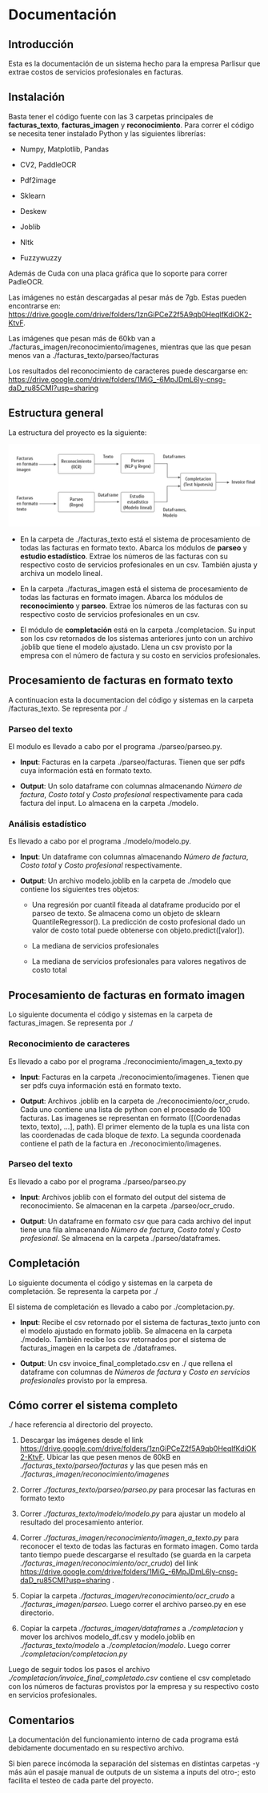 # Documentación

## Introducción

Esta es la documentación de un sistema hecho para la empresa Parlisur que extrae costos de servicios profesionales en facturas. 

## Instalación

Basta tener el código fuente con las 3 carpetas principales de **facturas_texto**, **facturas_imagen** y **reconocimiento**. Para correr el código se necesita tener instalado Python y las siguientes librerías:

- Numpy, Matplotlib, Pandas

- CV2, PaddleOCR

- Pdf2image

- Sklearn

- Deskew

- Joblib

- Nltk

- Fuzzywuzzy

Además de Cuda con una placa gráfica que lo soporte para correr PadleOCR.

Las imágenes no están descargadas al pesar más de 7gb. Estas pueden encontrarse en: https://drive.google.com/drive/folders/1znGiPCeZ2f5A9qb0HeqlfKdiOK2-KtvF.

Las imágenes que pesan más de 60kb van a ./facturas_imagen/reconocimiento/imagenes, mientras que las que pesan menos van a ./facturas_texto/parseo/facturas

Los resultados del reconocimiento de caracteres puede descargarse en: https://drive.google.com/drive/folders/1MiG_-6MpJDmL6ly-cnsg-daD_ru85CMI?usp=sharing

## Estructura general

La estructura del proyecto es la siguiente:

![alt text](./sistemas.png)


- En la carpeta de ./facturas_texto está el sistema de procesamiento de todas las facturas en formato texto. Abarca los módulos de **parseo** y **estudio estadístico**. Extrae los números de las facturas con su respectivo costo de servicios profesionales en un csv. También ajusta y archiva un modelo lineal.

- En la carpeta ./facturas_imagen está el sistema de procesamiento de todas las facturas en formato imagen. Abarca los módulos de **reconocimiento** y **parseo**. Extrae los números de las facturas con su respectivo costo de servicios profesionales en un csv.

- El módulo de **completación** está en la carpeta ./completacion. Su input son los csv retornados de los sistemas anteriores junto con un archivo .joblib que tiene el modelo ajustado. Llena un csv provisto por la empresa con el número de factura y su costo en servicios profesionales.

## Procesamiento de facturas en formato texto

A continuacion esta la documentacion del código y sistemas en la carpeta /facturas_texto. Se representa por ./

### Parseo del texto

El modulo es llevado a cabo por el programa ./parseo/parseo.py. 

- **Input**: Facturas en la carpeta ./parseo/facturas. Tienen que ser pdfs cuya información está en formato texto.

- **Output**: Un solo dataframe con columnas almacenando *Número de factura*, *Costo total* y *Costo profesional* respectivamente para cada factura del input. Lo almacena en la carpeta ./modelo.

### Análisis estadístico

Es llevado a cabo por el programa ./modelo/modelo.py.

- **Input**: Un dataframe con columnas almacenando *Número de factura*, *Costo total* y *Costo profesional* respectivamente.

- **Output**: Un archivo modelo.joblib en la carpeta de ./modelo que contiene los siguientes tres objetos:

    - Una regresión por cuantil fiteada al dataframe producido por el parseo de texto. Se almacena como un objeto de sklearn QuantileRegressor(). La predicción de costo profesional dado un valor de costo total puede obtenerse con objeto.predict([valor]).

    - La mediana de servicios profesionales

    - La mediana de servicios profesionales para valores negativos de costo total

## Procesamiento de facturas en formato imagen

Lo siguiente documenta el código y sistemas en la carpeta de facturas_imagen. Se representa por ./

### Reconocimiento de caracteres

Es llevado a cabo por el programa ./reconocimiento/imagen_a_texto.py

- **Input**: Facturas en la carpeta ./reconocimiento/imagenes. Tienen que ser pdfs cuya información está en formato texto.

- **Output**: Archivos .joblib en la carpeta de ./reconocimiento/ocr_crudo. Cada uno contiene una lista de python con el procesado de 100 facturas. Las imagenes se representan en formato ([(Coordenadas texto, texto), ...], path). El primer elemento de la tupla es una lista con las coordenadas de cada bloque de *texto*. La segunda coordenada contiene el path de la factura en ./reconocimiento/imagenes.

### Parseo del texto

Es llevado a cabo por el programa ./parseo/parseo.py

- **Input**: Archivos joblib con el formato del output del sistema de reconocimiento. Se almacenan en la carpeta ./parseo/ocr_crudo.

- **Output**: Un dataframe en formato csv que para cada archivo del input tiene una fila almacenando *Número de factura*, *Costo total* y *Costo profesional*. Se almacena en la carpeta ./parseo/dataframes.

## Completación

Lo siguiente documenta el código y sistemas en la carpeta de completación. Se representa la carpeta por ./

El sistema de completación es llevado a cabo por ./completacion.py.

- **Input**: Recibe el csv retornado por el sistema de facturas_texto junto con el modelo ajustado en formato joblib. Se almacena en la carpeta ./modelo. También recibe los csv retornados por el sistema de facturas_imagen en la carpeta de ./dataframes.

- **Output**: Un csv invoice_final_completado.csv en ./ que rellena el dataframe con columnas de *Números de factura* y *Costo en servicios profesionales* provisto por la empresa.

## Cómo correr el sistema completo

./ hace referencia al directorio del proyecto.

1) Descargar las imágenes desde el link https://drive.google.com/drive/folders/1znGiPCeZ2f5A9qb0HeqlfKdiOK2-KtvF. Ubicar las que pesen menos de 60kB en *./facturas_texto/parseo/facturas* y las que pesen más en *./facturas_imagen/reconocimiento/imagenes*

2) Correr *./facturas_texto/parseo/parseo.py* para procesar las facturas en formato texto

3) Correr *./facturas_texto/modelo/modelo.py* para ajustar un modelo al resultado del procesamiento anterior.

4) Correr *./facturas_imagen/reconocimiento/imagen_a_texto.py* para reconocer el texto de todas las facturas en formato imagen. Como tarda tanto tiempo puede descargarse el resultado (se guarda en la carpeta *./facturas_imagen/reconocimiento/ocr_crudo*) del link https://drive.google.com/drive/folders/1MiG_-6MpJDmL6ly-cnsg-daD_ru85CMI?usp=sharing
.

5) Copiar la carpeta *./facturas_imagen/reconocimiento/ocr_crudo* a *./facturas_imagen/parseo*. Luego correr el archivo parseo.py en ese directorio.

6) Copiar la carpeta *./facturas_imagen/dataframes* a *./completacion* y mover los archivos modelo_df.csv y modelo.joblib en *./facturas_texto/modelo* a *./completacion/modelo*. Luego correr *./completacion/completacion.py*

Luego de seguir todos los pasos el archivo *./completacion/invoice_final_completado.csv* contiene el csv completado con los números de facturas provistos por la empresa y su respectivo costo en servicios profesionales.

## Comentarios

La documentación del funcionamiento interno de cada programa está debidamente documentado en su respectivo archivo.

Si bien parece incómoda la separación del sistemas en distintas carpetas -y más aún el pasaje manual de outputs de un sistema a inputs del otro-; esto facilita el testeo de cada parte del proyecto.
